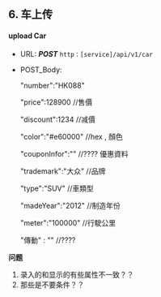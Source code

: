 ## 6. 车上传 ##

#### upload Car 
* URL: ***POST*** `http：[service]/api/v1/car`
* POST_Body:
   
   "number":"HK088"	

   "price":128900					//售價

   "discount":1234   				//减價

   "color":"#e60000"				//hex , 顏色

   "couponInfor":""     			//???? 優惠資料

   "trademark":"大众"				//品牌

   "type":"SUV"					//車類型

   "madeYear":"2012"			//制造年份
					
   "meter":"100000"				 //行駛公里
					
   "傳動" : ""                   	//????


**问题**
   1. 录入的和显示的有些属性不一致？？
   2. 那些是不要条件？？